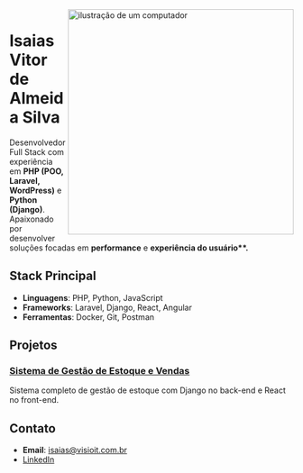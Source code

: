 <img src="https://raw.githubusercontent.com/MicaelliMedeiros/micaellimedeiros/master/image/computer-illustration.png" alt="ilustração de um computador" min-width="400px" max-width="400px" width="400px" align="right">


# Isaias Vitor de Almeida Silva

<p align="left"> 
Desenvolvedor Full Stack com experiência em <strong>PHP (POO, Laravel, WordPress)</strong> e <strong>Python (Django)</strong>. 
Apaixonado por desenvolver soluções focadas em <strong>performance</strong> e <strong>experiência do usuário**.</strong>
</p>

## Stack Principal
- **Linguagens**: PHP, Python, JavaScript
- **Frameworks**: Laravel, Django, React, Angular
- **Ferramentas**: Docker, Git, Postman

## Projetos
### [Sistema de Gestão de Estoque e Vendas](#link-do-repo)
Sistema completo de gestão de estoque com Django no back-end e React no front-end.

## Contato
- **Email**: isaias@visioit.com.br
- [LinkedIn](https://www.linkedin.com/in/isaiasvasilva)
